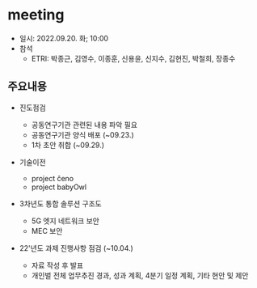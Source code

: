 # meeting
- 일시: 2022.09.20. 화; 10:00
- 참석
  - ETRI: 박종근, 김영수, 이종훈, 신용윤, 신지수, 김현진, 박철희, 장종수

## 주요내용
- 진도점검
  - 공동연구기관 관련된 내용 파악 필요
  - 공동연구기관 양식 배포 (~09.23.)
  - 1차 초안 취합 (~09.29.)

- 기술이전
  - project ĉeno
  - project babyOwl

- 3차년도 통합 솔루션 구조도
  - 5G 엣지 네트워크 보안
  - MEC 보안

- 22'년도 과제 진행사항 점검 (~10.04.)
  - 자료 작성 후 발표
  - 개인벌 전체 업무추진 경과, 성과 계획, 4분기 일정 계획, 기타 현안 및 제안
